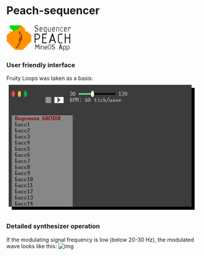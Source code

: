 # Peach-sequencer
![Logo](/readme-imgs/logo.png)

### User friendly interface  
Fruity Loops was taken as a basis:
![img](/readme-imgs/interface.png)

### Detailed synthesizer operation  
If the modulating signal frequency is low (below 20-30 Hz), the modulated wave looks like this:
![img](https://camo.githubusercontent.com/65e2c428538e6181a9202c05476cd6afb0562ed0/68747470733a2f2f692e696d6775722e636f6d2f714657655061742e706e67)

